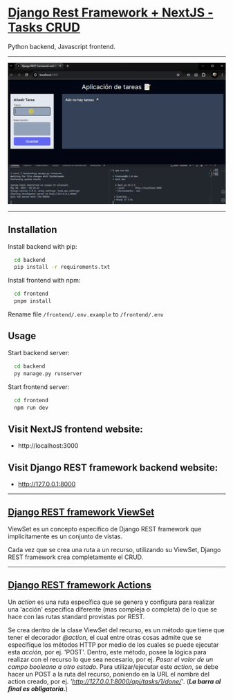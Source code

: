 
  # [Django Rest Framework + NextJS - Tasks CRUD](https://www.youtube.com/watch?v=2yvbLC9Fxkk)

  Python backend, Javascript frontend.

---

![Tasks App Preview](Final_Result_Preview.gif)

---

  ## Installation

  Install backend with pip:

  ```bash
    cd backend
    pip install -r requirements.txt
  ```

  Install frontend with npm:

  ```bash
    cd frontend
    pnpm install
  ```

  Rename file ```/frontend/.env.example``` to ```/frontend/.env```

  ## Usage

  Start backend server:

  ```bash
    cd backend
    py manage.py runserver
  ```

  Start frontend server:

  ```bash
    cd frontend
    npm run dev
  ```

  ## Visit NextJS frontend website:

  - http://localhost:3000

  ## Visit Django REST framework backend website:

  - http://127.0.0.1:8000
---

  ## [Django REST framework ViewSet](https://www.django-rest-framework.org/api-guide/viewsets/)

  ViewSet es un concepto específico de Django REST framework
  que implicitamente es un conjunto de vistas.

  Cada vez que se crea una ruta a un recurso, utilizando su ViewSet, Django REST framework crea completamente el CRUD.

---

  ## [Django REST framework Actions](https://www.django-rest-framework.org/api-guide/viewsets/#marking-extra-actions-for-routing)

  Un _action_ es una ruta específica que se genera y configura para realizar una 'acción' específica diferente (mas compleja o completa) de lo que se hace con las rutas standard provistas por REST.

  Se crea dentro de la clase ViewSet del recurso, es un método que tiene que tener el decorador _@action_, el cual entre otras cosas admite que se especifique los métodos HTTP por medio de los cuales se puede ejecutar esta _acción_, por ej. 'POST'.
  Dentro, este método, posee la lógica para realizar con el recurso lo que sea necesario, por ej. _Pasar el valor de un campo booleano a otro estado._
  Para utilizar/ejecutar este _action_, se debe hacer un POST a la ruta del recurso, poniendo en la URL el nombre del action creado, por ej. _'http://127.0.0.1:8000/api/tasks/1/done/'_. (_**La barra al final es obligatoria.**_)
